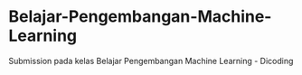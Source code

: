 # Belajar-Pengembangan-Machine-Learning
Submission pada kelas Belajar Pengembangan Machine Learning - Dicoding
